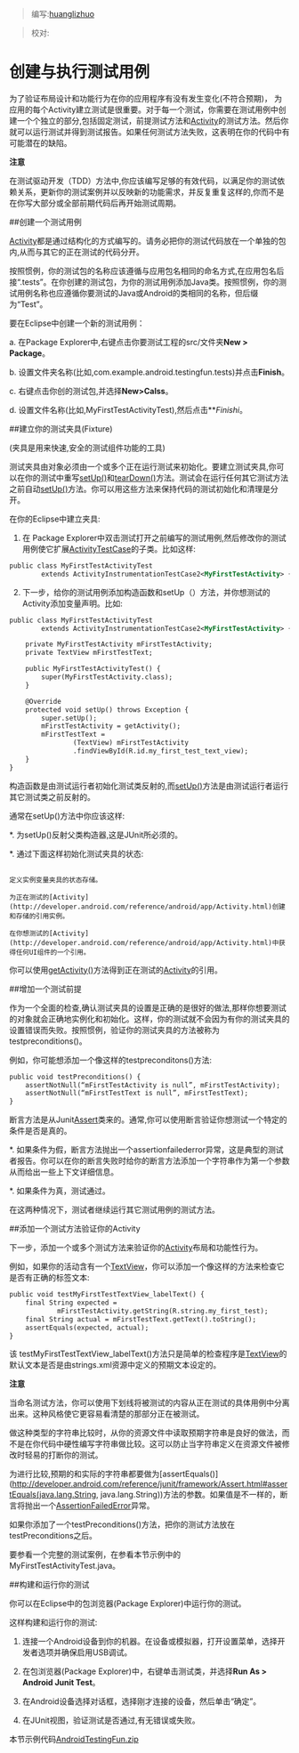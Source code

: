 > 编写:[huanglizhuo](https://github.com/huanglizhuo)

> 校对:

# 创建与执行测试用例

为了验证布局设计和功能行为在你的应用程序有没有发生变化(不符合预期)， 为应用的每个Activity建立测试是很重要。对于每一个测试，你需要在测试用例中创建一个个独立的部分,包括固定测试，前提测试方法和[Activity](http://developer.android.com/reference/android/app/Activity.html)的测试方法。然后你就可以运行测试并得到测试报告。如果任何测试方法失败，这表明在你的代码中有可能潜在的缺陷。

**注意**

在测试驱动开发（TDD）方法中,你应该编写足够的有效代码，以满足你的测试依赖关系，更新你的测试案例并以反映新的功能需求，并反复重复这样的,你而不是在你写大部分或全部前期代码后再开始测试周期。

##创建一个测试用例

[Activity](http://developer.android.com/reference/android/app/Activity.html)都是通过结构化的方式编写的。请务必把你的测试代码放在一个单独的包内,从而与其它的正在测试的代码分开。

按照惯例，你的测试包的名称应该遵循与应用包名相同的命名方式,在应用包名后接“.tests”。在你创建的测试包，为你的测试用例添加Java类。按照惯例，你的测试用例名称也应遵循你要测试的Java或Android的类相同的名称，但后缀为“Test”。

要在Eclipse中创建一个新的测试用例：

a. 在Package Explorer中,右键点击你要测试工程的src/文件夹**New > Package**。

b. 设置文件夹名称(比如,com.example.android.testingfun.tests)并点击**Finish**。

c. 右键点击你创的测试包,并选择**New>Calss**。

d. 设置文件名称(比如,MyFirstTestActivityTest),然后点击***Finishi*。

##建立你的测试夹具(Fixture) 

(夹具是用来快速,安全的测试组件功能的工具)

测试夹具由对象必须由一个或多个正在运行测试来初始化。要建立测试夹具,你可以在你的测试中重写[setUp()](http://developer.android.com/reference/junit/framework/TestCase.html#setUp())和[tearDown()](http://developer.android.com/reference/junit/framework/TestCase.html#tearDown())方法。测试会在运行任何其它测试方法之前自动[setUp()](http://developer.android.com/reference/junit/framework/TestCase.html#setUp())方法。你可以用这些方法来保持代码的测试初始化和清理是分开。

在你的Eclipse中建立夹具:

1. 在 Package Explorer中双击测试打开之前编写的测试用例,然后修改你的测试用例使它扩展[ActivityTestCase](http://developer.android.com/reference/android/test/ActivityTestCase.html)的子类。比如这样:

```xml
public class MyFirstTestActivityTest
        extends ActivityInstrumentationTestCase2<MyFirstTestActivity> {
```

2. 下一步，给你的测试用例添加构造函数和setUp（）方法，并你想测试的Activity添加变量声明。比如:

```xml
public class MyFirstTestActivityTest
        extends ActivityInstrumentationTestCase2<MyFirstTestActivity> {

    private MyFirstTestActivity mFirstTestActivity;
    private TextView mFirstTestText;

    public MyFirstTestActivityTest() {
        super(MyFirstTestActivity.class);
    }

    @Override
    protected void setUp() throws Exception {
        super.setUp();
        mFirstTestActivity = getActivity();
        mFirstTestText =
                (TextView) mFirstTestActivity
                .findViewById(R.id.my_first_test_text_view);
    }
}
```

构造函数是由测试运行者初始化测试类反射的,而[setUp()](http://developer.android.com/reference/junit/framework/TestCase.html#setUp())方法是由测试运行者运行其它测试类之前反射的。

通常在setUp()方法中你应该这样:

*. 为setUp()反射父类构造器,这是JUnit所必须的。

*. 通过下面这样初始化测试夹具的状态:

```xlm

定义实例变量夹具的状态存储。

为正在测试的[Activity](http://developer.android.com/reference/android/app/Activity.html)创建和存储的引用实例。

在你想测试的[Activity](http://developer.android.com/reference/android/app/Activity.html)中获得任何UI组件的一个引用。

```

你可以使用[getActivity()](http://developer.android.com/reference/android/test/ActivityInstrumentationTestCase2.html#getActivity())方法得到正在测试的[Activity](http://developer.android.com/reference/android/app/Activity.html)的引用。

##增加一个测试前提

作为一个全面的检查,确认测试夹具的设置是正确的是很好的做法,那样你想要测试的对象就会正确地实例化和初始化。这样，你的测试就不会因为有你的测试夹具的设置错误而失败。按照惯例，验证你的测试夹具的方法被称为testpreconditions()。

例如，你可能想添加一个像这样的testpreconditons()方法:

```xml
public void testPreconditions() {
    assertNotNull(“mFirstTestActivity is null”, mFirstTestActivity);
    assertNotNull(“mFirstTestText is null”, mFirstTestText);
}
```

断言方法是从Junit[Assert](http://developer.android.com/reference/junit/framework/Assert.html)类来的。通常,你可以使用断言验证你想测试一个特定的条件是否是真的。

*. 如果条件为假，断言方法抛出一个assertionfailederror异常，这是典型的测试者报告。你可以在你的断言失败时给你的断言方法添加一个字符串作为第一个参数从而给出一些上下文详细信息。

*. 如果条件为真，测试通过。

在这两种情况下，测试者继续运行其它测试用例的测试方法。

##添加一个测试方法验证你的Activity

下一步，添加一个或多个测试方法来验证你的[Activity](http://developer.android.com/reference/android/app/Activity.html)布局和功能性行为。

例如，如果你的活动含有一个[TextView](http://developer.android.com/reference/android/widget/TextView.html)，你可以添加一个像这样的方法来检查它是否有正确的标签文本:

```xml
public void testMyFirstTestTextView_labelText() {
    final String expected =
            mFirstTestActivity.getString(R.string.my_first_test);
    final String actual = mFirstTestText.getText().toString();
    assertEquals(expected, actual);
}
```

该 testMyFirstTestTextView_labelText()方法只是简单的检查程序是[TextView](http://developer.android.com/reference/android/widget/TextView.html)的默认文本是否是由strings.xml资源中定义的预期文本设定的。

**注意**

当命名测试方法，你可以使用下划线将被测试的内容从正在测试的具体用例中分离出来。这种风格使它更容易看清楚的那部分正在被测试。

做这种类型的字符串比较时，从你的资源文件中读取预期字符串是良好的做法，而不是在你代码中硬性编写字符串做比较。这可以防止当字符串定义在资源文件被修改时轻易的打断你的测试。

为进行比较,预期的和实际的字符串都要做为[assertEquals()](http://developer.android.com/reference/junit/framework/Assert.html#assertEquals(java.lang.String, java.lang.String))方法的参数。如果值是不一样的，断言将抛出一个[AssertionFailedError](http://developer.android.com/reference/junit/framework/AssertionFailedError.html)异常。

如果你添加了一个testPreconditions()方法，把你的测试方法放在testPreconditions之后。

要参看一个完整的测试案例，在参看本节示例中的MyFirstTestActivityTest.java。

##构建和运行你的测试

你可以在Eclipse中的包浏览器(Package Explorer)中运行你的测试。

这样构建和运行你的测试:

1. 连接一个Android设备到你的机器。在设备或模拟器，打开设置菜单，选择开发者选项并确保启用USB调试。

2. 在包浏览器(Package Explorer)中，右键单击测试类，并选择**Run As > Android Junit Test**。

3. 在Android设备选择对话框，选择刚才连接的设备，然后单击“确定”。

4. 在JUnit视图，验证测试是否通过,有无错误或失败。


本节示例代码[AndroidTestingFun.zip](http://developer.android.com/shareables/training/AndroidTestingFun.zip)